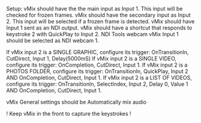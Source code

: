 Setup:
vMix should have the the main input as Input 1. This input will be checked for frozen frames.
vMix should have the secondary input as Input 2. This input will be selected if a frozen frame is detected.
vMix should have Input 1 sent as an NDI output.
vMix should have a shortcut that responds to keystroke 2 with QuickPlay to Input 2.
NDI Tools webcam vMix Input 1 should be selected as NDI webcam 1. 

If vMix input 2 is a SINGLE GRAPHIC, configure its trigger: OnTransitionIn, CutDirect, Input 1, Delay(5000mS)
If vMix input 2 is a SINGLE VIDEO, configure its trigger: OnCompletion, CutDirect, Input 1.
If vMix input 2 is a PHOTOS FOLDER, configure its trigger: OnTransitionIn, QuickPlay, Input 2 AND OnCompletion, CutDirect, Input 1.
If vMix input 2 is a LIST OF VIDEOS, configure its trigger: OnTransitionIn, SelectIndex, Input 2, Delay 0, Value 1 AND OnCompletion, CutDirect, Input 1.

vMix General settings should be Automatically mix audio

!  Keep vMix in the front to capture the keystrokes !
